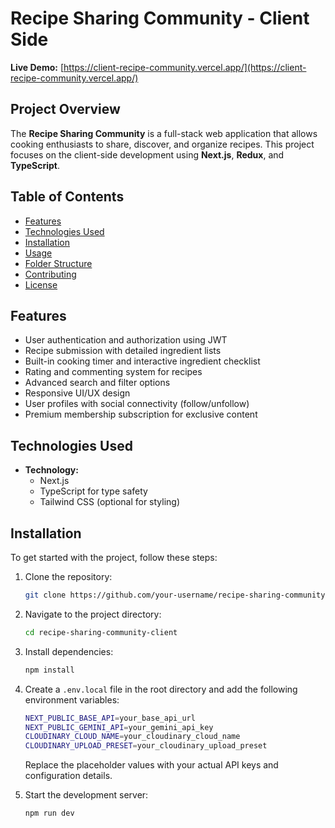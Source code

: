 # Recipe Sharing Community - Client Side

**Live Demo:** [https://client-recipe-community.vercel.app/](https://client-recipe-community.vercel.app/)

## Project Overview

The **Recipe Sharing Community** is a full-stack web application that allows cooking enthusiasts to share, discover, and organize recipes. This project focuses on the client-side development using **Next.js**, **Redux**, and **TypeScript**.

## Table of Contents

- [Features](#features)
- [Technologies Used](#technologies-used)
- [Installation](#installation)
- [Usage](#usage)
- [Folder Structure](#folder-structure)
- [Contributing](#contributing)
- [License](#license)

## Features

- User authentication and authorization using JWT
- Recipe submission with detailed ingredient lists
- Built-in cooking timer and interactive ingredient checklist
- Rating and commenting system for recipes
- Advanced search and filter options
- Responsive UI/UX design
- User profiles with social connectivity (follow/unfollow)
- Premium membership subscription for exclusive content

## Technologies Used

- **Technology:**
  - Next.js
  - TypeScript for type safety
  - Tailwind CSS (optional for styling)

## Installation

To get started with the project, follow these steps:

1. Clone the repository:

   ```bash
   git clone https://github.com/your-username/recipe-sharing-community-client.git
   ```

2. Navigate to the project directory:

   ```bash
   cd recipe-sharing-community-client
   ```

3. Install dependencies:

   ```bash
   npm install
   ```

4. Create a `.env.local` file in the root directory and add the following environment variables:

   ```bash
   NEXT_PUBLIC_BASE_API=your_base_api_url
   NEXT_PUBLIC_GEMINI_API=your_gemini_api_key
   CLOUDINARY_CLOUD_NAME=your_cloudinary_cloud_name
   CLOUDINARY_UPLOAD_PRESET=your_cloudinary_upload_preset
   ```

   Replace the placeholder values with your actual API keys and configuration details.

5. Start the development server:

   ```bash
   npm run dev
   ```
